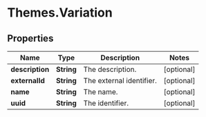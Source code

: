# Themes.Variation

## Properties
Name | Type | Description | Notes
------------ | ------------- | ------------- | -------------
**description** | **String** | The description. | [optional] 
**externalId** | **String** | The external identifier. | [optional] 
**name** | **String** | The name. | [optional] 
**uuid** | **String** | The identifier. | [optional] 
